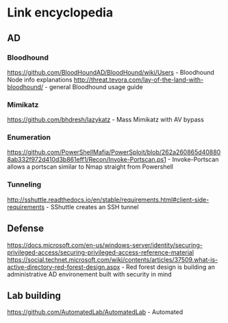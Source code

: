 # Link encyclopedia
## AD
### 
### Bloodhound
https://github.com/BloodHoundAD/BloodHound/wiki/Users - Bloodhound Node info explanations
http://threat.tevora.com/lay-of-the-land-with-bloodhound/ - general Bloodhound usage guide
### Mimikatz
https://github.com/bhdresh/lazykatz - Mass Mimikatz with AV bypass

### Enumeration
https://github.com/PowerShellMafia/PowerSploit/blob/262a260865d408808ab332f972d410d3b861eff1/Recon/Invoke-Portscan.ps1 - Invoke-Portscan allows a portscan similar to Nmap straight from Powershell

### Tunneling
http://sshuttle.readthedocs.io/en/stable/requirements.html#client-side-requirements - SShuttle creates an SSH tunnel

## Defense
https://docs.microsoft.com/en-us/windows-server/identity/securing-privileged-access/securing-privileged-access-reference-material
https://social.technet.microsoft.com/wiki/contents/articles/37509.what-is-active-directory-red-forest-design.aspx - Red forest design is building an administrative AD environement built with security in mind

## Lab building
https://github.com/AutomatedLab/AutomatedLab - Automated